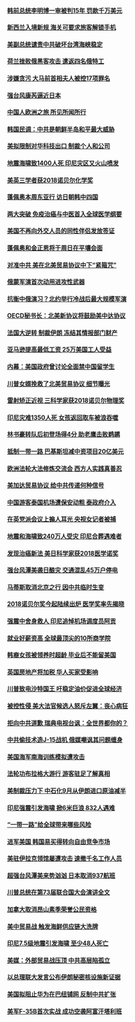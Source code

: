 #### [韩前总统李明博一审被判15年 罚款千万美元](../pages/nsc418/n10762822.md?t=10051040) 

#### [新西兰入境新规 海关可要求旅客解锁手机](../pages/nsc418/n10762852.md?t=10051040) 

#### [美副总统谴责中共破坏台湾海峡稳定](../pages/nsc418/n10761433.md?t=10051040) 

#### [荷兰挫败俄黑客攻击 遣返四名俄特工](../pages/nsc418/n10760997.md?t=10051040) 

#### [涉嫌贪污 大马前首相夫人被控17项罪名](../pages/nsc418/n10760600.md?t=10051040) 

#### [强台风康芮逼近日本](../pages/nsc418/n10760088.md?t=10051040) 

#### [中国人欧洲之旅 所见所闻所行](../pages/nsc418/n10754227.md?t=10051040) 

#### [韩国民调：中共是朝鲜半岛和平最大威胁](../pages/nsc418/n10758812.md?t=10051040) 

#### [美拟限制对华科技出口 制裁个人和公司](../pages/nsc418/n10758676.md?t=10051040) 

#### [地震海啸致1400人死 印尼灾区又火山喷发](../pages/nsc418/n10758655.md?t=10051040) 

#### [美英三学者获2018诺贝尔化学奖](../pages/nsc418/n10758250.md?t=10051040) 

#### [蓬佩奥本周东亚行 访日朝韩中四国](../pages/nsc418/n10757819.md?t=10051040) 

#### [两大突破 免疫治癌与中医首入全球医学纲要](../pages/nsc418/n10757153.md?t=10051040) 

#### [美国不再向外交人员的同性伴侣发放签证](../pages/nsc418/n10756972.md?t=10051040) 

#### [蓬佩奥和金正恩将于周日在平壤会面](../pages/nsc418/n10756821.md?t=10051040) 

#### [对准中共 美在北美贸易协议中下“紧箍咒”](../pages/nsc418/n10756876.md?t=10051040) 

#### [俄蒙军演首次动用进攻性武器](../pages/nsc418/n10756836.md?t=10051040) 

#### [抗衡中俄演习？北约举行冷战后最大规模军演](../pages/nsc418/n10756682.md?t=10051040) 

#### [OECD秘书长：北美新协议将鼓励美中达协议](../pages/nsc418/n10756498.md?t=10051040) 

#### [法国大逆转 制裁伊朗 冻结其情报部门财产](../pages/nsc418/n10756287.md?t=10051040) 

#### [亚马逊提高最低工资 25万美国工人受益](../pages/nsc418/n10756248.md?t=10051040) 

#### [内幕：美国政府曾讨论全面禁中国留学生](../pages/nsc418/n10756116.md?t=10051040) 

#### [川普女婿挽救了北美贸易协议 细节曝光](../pages/nsc418/n10756114.md?t=10051040) 

#### [雷射矫正近视 三科学家获2018诺贝尔物理奖](../pages/nsc418/n10755796.md?t=10051040) 

#### [印尼灾难1350人死 女孩返回取车被浪吞噬](../pages/nsc418/n10755562.md?t=10051040) 

#### [林书豪转队后初登场得4分 助老鹰击败鹈鹕](../pages/nsc418/n10755398.md?t=10051040) 

#### [抵制一带一路 巴基斯坦减中资项目20亿美元](../pages/nsc418/n10754852.md?t=10051040) 

#### [欧洲法轮大法修炼交流会 西方人实践真善忍](../pages/nsc418/n10753531.md?t=10051040) 

#### [美加达贸易协议 给中共传递何种信号](../pages/nsc418/n10754031.md?t=10051040) 

#### [中国游客泰国机场遭保安动粗 泰政府介入](../pages/nsc418/n10754049.md?t=10051040) 

#### [在英党派会议上搧人耳光 央视女记者被捕](../pages/nsc418/n10753976.md?t=10051040) 

#### [地震和海啸致240万人受灾 印尼合葬遇难者](../pages/nsc418/n10753947.md?t=10051040) 

#### [发现治癌新法 美日科学家获2018医学诺奖](../pages/nsc418/n10753580.md?t=10051040) 

#### [强台风潭美袭日酿灾 交通混乱45万户停电](../pages/nsc418/n10753512.md?t=10051040) 

#### [马蒂斯取消北京之行 因中共临时生变](../pages/nsc418/n10753298.md?t=10051040) 

#### [2018诺贝尔奖今起陆续出炉 医学奖率先揭晓](../pages/nsc418/n10753118.md?t=10051040) 

#### [强震中舍身救人 印尼追悼机场调度员阿贡](../pages/nsc418/n10752506.md?t=10051040) 

#### [就业好薪资高 全球最顶尖的10所商学院](../pages/nsc418/n10752631.md?t=10051040) 

#### [韩裔女孩被领养时超龄 毕业后不能留美国](../pages/nsc418/n10752626.md?t=10051040) 

#### [英国房地产将加税 华人买家受影响](../pages/nsc418/n10751736.md?t=10051040) 

#### [川普致电沙特国王 吁稳定油价促进全球经济](../pages/nsc418/n10751523.md?t=10051040) 

#### [被控性侵 美大法官候选人怒斥左翼：丧心病狂](../pages/nsc418/n10751230.md?t=10051040) 

#### [拒向中共道歉 瑞典电视台讽：全世界都你的？](../pages/nsc418/n10750912.md?t=10051040) 

#### [中共偷技术造J-15战机 俄媒嘲讽其问题缠身](../pages/nsc418/n10747129.md?t=10051040) 

#### [美国海军南海训练模拟遭攻击](../pages/nsc418/n10750478.md?t=10051040) 

#### [法轮功布拉格大游行 游客驻足了解真相](../pages/nsc418/n10749360.md?t=10051040) 

#### [美制裁压力下 中石化9月从伊朗进口原油减半](../pages/nsc418/n10750277.md?t=10051040) 

#### [印尼强震引发海啸 掀6米巨浪 832人遇难](../pages/nsc418/n10750394.md?t=10051040) 

#### [“一带一路”给全球带来哪些风险](../pages/nsc418/n10742788.md?t=10051040) 

#### [进军美国 韩国易买得转向自由竞争市场](../pages/nsc418/n10749943.md?t=10051040) 

#### [美驻伊拉克领馆屡遭攻击 速撤千名工作人员](../pages/nsc418/n10749876.md?t=10051040) 

#### [超强台风潭美来势汹汹 日本取消937航班](../pages/nsc418/n10749367.md?t=10051040) 

#### [川普总统在第73届联合国大会演讲全文](../pages/nsc418/n10749015.md?t=10051040) 

#### [加拿大取消昂山素季荣誉公民资格](../pages/nsc418/n10748982.md?t=10051040) 

#### [美中贸易战 触发海鲜供应链大洗牌](../pages/nsc418/n10749136.md?t=10051040) 

#### [印尼7.5级地震引发海啸 至少48人死亡](../pages/nsc418/n10748646.md?t=10051040) 

#### [美媒：外部贸易战压顶 中共高层陷孤立](../pages/nsc418/n10748592.md?t=10051040) 

#### [以总理联大发言公布伊朗秘密核设施新证据](../pages/nsc418/n10747225.md?t=10051040) 

#### [美国拟阻止华为在巴纽铺网 反制中共扩张](../pages/nsc418/n10747804.md?t=10051040) 

#### [美军F-35B首次实战 成功空袭阿富汗塔利班](../pages/nsc418/n10748064.md?t=10051040) 

